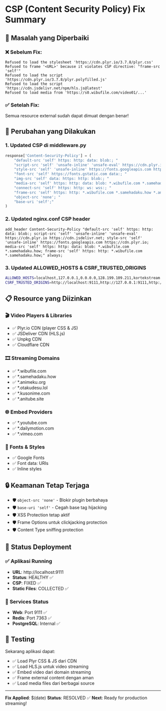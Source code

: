 # CSP (Content Security Policy) Fix Summary

## 🎯 **Masalah yang Diperbaiki**

### ❌ **Sebelum Fix:**
```
Refused to load the stylesheet 'https://cdn.plyr.io/3.7.8/plyr.css'
Refused to frame '<URL>' because it violates CSP directive: "frame-src 'self'"
Refused to load the script 'https://cdn.plyr.io/3.7.8/plyr.polyfilled.js'
Refused to load the script 'https://cdn.jsdelivr.net/npm/hls.js@latest'
Refused to load media from 'https://s0.wibufile.com/video01/...'
```

### ✅ **Setelah Fix:**
Semua resource external sudah dapat dimuat dengan benar!

## 🔧 **Perubahan yang Dilakukan**

### 1. **Updated CSP di middleware.py**
```python
response['Content-Security-Policy'] = (
    "default-src 'self' https: http: data: blob:; "
    "script-src 'self' 'unsafe-inline' 'unsafe-eval' https://cdn.plyr.io https://cdn.jsdelivr.net https://unpkg.com https://cdnjs.cloudflare.com; "
    "style-src 'self' 'unsafe-inline' https://fonts.googleapis.com https://cdn.plyr.io https://cdnjs.cloudflare.com; "
    "font-src 'self' https://fonts.gstatic.com data:; "
    "img-src 'self' data: https: http: blob:; "
    "media-src 'self' https: http: data: blob: *.wibufile.com *.samehadaku.how *.animeku.org *.otakudesu.lol *.kusonime.com *.anitube.site; "
    "connect-src 'self' https: http: ws: wss:; "
    "frame-src 'self' https: http: *.wibufile.com *.samehadaku.how *.animeku.org *.otakudesu.lol *.kusonime.com *.anitube.site *.youtube.com *.dailymotion.com *.vimeo.com; "
    "object-src 'none'; "
    "base-uri 'self';"
)
```

### 2. **Updated nginx.conf CSP header**
```nginx
add_header Content-Security-Policy "default-src 'self' https: http: data: blob:; script-src 'self' 'unsafe-inline' 'unsafe-eval' https://cdn.plyr.io https://cdn.jsdelivr.net; style-src 'self' 'unsafe-inline' https://fonts.googleapis.com https://cdn.plyr.io; media-src 'self' https: http: data: blob: *.wibufile.com *.samehadaku.how; frame-src 'self' https: http: *.wibufile.com *.samehadaku.how;" always;
```

### 3. **Updated ALLOWED_HOSTS & CSRF_TRUSTED_ORIGINS**
```bash
ALLOWED_HOSTS=localhost,127.0.0.1,0.0.0.0,128.199.109.211,kortekstream.online
CSRF_TRUSTED_ORIGINS=http://localhost:9111,http://127.0.0.1:9111,http://128.199.109.211,https://kortekstream.online
```

## 📋 **Resource yang Diizinkan**

### 🎬 **Video Players & Libraries**
- ✅ Plyr.io CDN (player CSS & JS)
- ✅ JSDeliver CDN (HLS.js)
- ✅ Unpkg CDN
- ✅ Cloudflare CDN

### 🎞 **Streaming Domains**
- ✅ *.wibufile.com
- ✅ *.samehadaku.how  
- ✅ *.animeku.org
- ✅ *.otakudesu.lol
- ✅ *.kusonime.com
- ✅ *.anitube.site

### 🌐 **Embed Providers**
- ✅ *.youtube.com
- ✅ *.dailymotion.com
- ✅ *.vimeo.com

### 🎨 **Fonts & Styles**
- ✅ Google Fonts
- ✅ Font data: URIs
- ✅ Inline styles

## 🔒 **Keamanan Tetap Terjaga**

- 🛡️ `object-src 'none'` - Blokir plugin berbahaya
- 🛡️ `base-uri 'self'` - Cegah base tag hijacking
- 🛡️ XSS Protection tetap aktif
- 🛡️ Frame Options untuk clickjacking protection
- 🛡️ Content Type sniffing protection

## 🚀 **Status Deployment**

### ✅ **Aplikasi Running**
- **URL**: http://localhost:9111
- **Status**: HEALTHY ✅
- **CSP**: FIXED ✅
- **Static Files**: COLLECTED ✅

### 🔧 **Services Status**
- **Web**: Port 9111 ✅
- **Redis**: Port 7363 ✅  
- **PostgreSQL**: Internal ✅

## 🧪 **Testing**

Sekarang aplikasi dapat:
- ✅ Load Plyr CSS & JS dari CDN
- ✅ Load HLS.js untuk video streaming
- ✅ Embed video dari domain streaming
- ✅ Frame external content dengan aman
- ✅ Load media files dari berbagai source

---

**Fix Applied**: $(date)
**Status**: RESOLVED ✅
**Next**: Ready for production streaming!